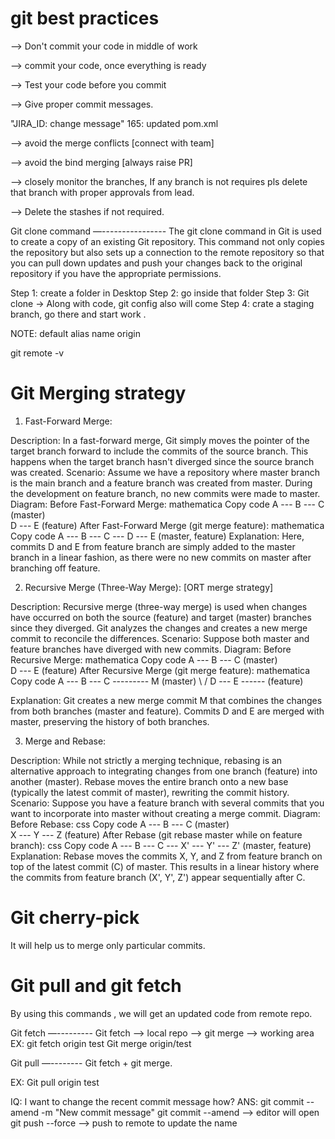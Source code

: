 git best practices
==================

--> Don't commit your code in middle of work

--> commit your code, once everything is ready

--> Test your code before you commit 

--> Give proper commit messages.


   "JIRA_ID: change message"
    165: updated pom.xml

--> avoid the merge conflicts [connect with team]

--> avoid the bind merging [always raise PR]

--> closely monitor the branches, If any branch is not requires pls delete that branch with proper approvals from lead.

--> Delete the stashes if  not required.




Git clone command
—----------------
The git clone command in Git is used to create a copy of an existing Git repository. This command not only copies the repository but also sets up a connection to the remote repository so that you can pull down updates and push your changes back to the original repository if you have the appropriate permissions.

Step 1:  create a folder in Desktop
Step 2: go inside that folder
Step 3: Git clone <url>  -> Along with code, git config also will come
Step 4: crate a staging branch, go there and start work .

NOTE: default alias name origin

git remote -v








Git Merging strategy
====================


1. Fast-Forward Merge:


Description: In a fast-forward merge, Git simply moves the pointer of the target branch forward to include the commits of the source branch. This happens when the target branch hasn't diverged since the source branch was created.
Scenario:
Assume we have a repository where master branch is the main branch and a feature branch was created from master. During the development on feature branch, no new commits were made to master.
Diagram:
Before Fast-Forward Merge:
mathematica
Copy code
      A --- B --- C  (master)
           \
            D --- E  (feature)
After Fast-Forward Merge (git merge feature):
mathematica
Copy code
      A --- B --- C --- D --- E  (master, feature)
Explanation:
Here, commits D and E from feature branch are simply added to the master branch in a linear fashion, as there were no new commits on master after branching off feature.




2. Recursive Merge (Three-Way Merge): [ORT merge strategy]


Description: Recursive merge (three-way merge) is used when changes have occurred on both the source (feature) and target (master) branches since they diverged. Git analyzes the changes and creates a new merge commit to reconcile the differences.
Scenario:
Suppose both master and feature branches have diverged with new commits.
Diagram:
Before Recursive Merge:
mathematica
Copy code
      A --- B --- C  (master)
           \
            D --- E  (feature)
After Recursive Merge (git merge feature):
mathematica
Copy code
      A --- B --- C --------- M  (master)
           \               /
            D --- E ------   (feature)

Explanation:
Git creates a new merge commit M that combines the changes from both branches (master and feature). Commits D and E are merged with master, preserving the history of both branches.




3. Merge and Rebase:

Description: While not strictly a merging technique, rebasing is an alternative approach to integrating changes from one branch (feature) into another (master). Rebase moves the entire branch onto a new base (typically the latest commit of master), rewriting the commit history.
Scenario:
Suppose you have a feature branch with several commits that you want to incorporate into master without creating a merge commit.
Diagram:
Before Rebase:
css
Copy code
      A --- B --- C  (master)
           \
            X --- Y --- Z  (feature)
After Rebase (git rebase master while on feature branch):
css
Copy code
      A --- B --- C --- X' --- Y' --- Z'  (master, feature)
Explanation:
Rebase moves the commits X, Y, and Z from feature branch on top of the latest commit (C) of master. This results in a linear history where the commits from feature branch (X', Y', Z') appear sequentially after C.





Git cherry-pick
=============
It will help us to merge only particular commits.







Git pull and git fetch
=======================

By using this commands , we will get an updated code from remote repo.



Git fetch
—---------
Git fetch —> local repo —> git merge —> working area
EX: git fetch origin test
     Git merge origin/test


Git pull
—--------
Git fetch + git merge.

EX: Git pull origin test


IQ: I want to change the recent commit message how?
ANS:
    git commit --amend -m "New commit message"
    git commit --amend —> editor will open
    git push --force —> push to remote to update the name
